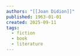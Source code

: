 ```yaml
---
authors: "[[Joan Didion]]"
published: 1963-01-01
created: 2025-09-11
tags:
  - fiction
  - book
  - literature
---
```

